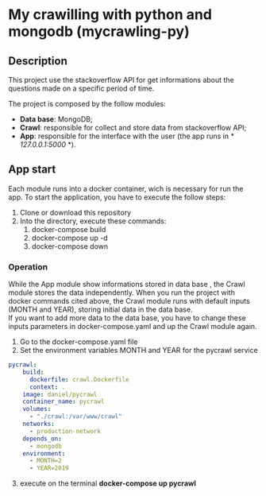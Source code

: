# My crawilling with python and mongodb (mycrawling-py)

## Description
This project use the stackoverflow API for get informations about the questions made on a specific period of time.

The project is composed by the follow modules:
- **Data base**: MongoDB;
- **Crawl**: responsible for collect and store data from stackoverflow API;
- **App**: responsible for the interface with the user (the app runs in * *127.0.0.1:5000* *).

## App start
Each module runs into a docker container, wich is necessary for run the app. To start the application, you have to execute the follow steps:
1. Clone or download this repository
2. Into the directory, execute these commands:
    1. docker-compose build 
    2. docker-compose up -d
    3. docker-compose down

### Operation
While the App module show informations stored in data base , the Crawl module stores the data independently. When you run the project with docker commands cited above, the Crawl module runs with default inputs (MONTH and YEAR), storing initial data in the data base.  
If you want to add more data to the data base, you have to change these inputs parameters in docker-compose.yaml and up the Crawl module again. 

1. Go to the docker-compose.yaml file
2. Set the environment variables MONTH and YEAR for the pycrawl service

```yaml
pycrawl:
    build:
      dockerfile: crawl.Dockerfile
      context: .
    image: daniel/pycrawl
    container_name: pycrawl
    volumes:
      - "./crawl:/var/www/crawl"
    networks:
      - production-network
    depends_on:
      - mongodb
    environment: 
      - MONTH=2
      - YEAR=2019
 ```
3. execute on the terminal **docker-compose up pycrawl** 
